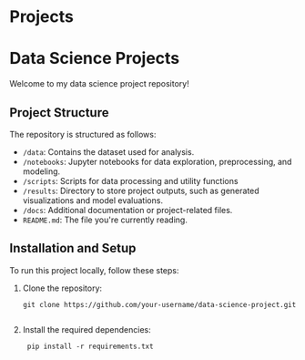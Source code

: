 # Projects
# Data Science Projects

Welcome to my data science project repository!

## Project Structure

The repository is structured as follows:

- `/data`: Contains the dataset used for analysis.
- `/notebooks`: Jupyter notebooks for data exploration, preprocessing, and modeling.
- `/scripts`: Scripts for data processing and utility functions 
- `/results`: Directory to store project outputs, such as generated visualizations and model evaluations.
- `/docs`: Additional documentation or project-related files.
- `README.md`: The file you're currently reading.

## Installation and Setup

To run this project locally, follow these steps:

1. Clone the repository:

   ```shell
   git clone https://github.com/your-username/data-science-project.git


2. Install the required dependencies:


   ```shell
    pip install -r requirements.txt


 
